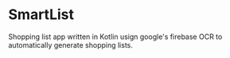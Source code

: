 # SmartList
Shopping list app written in Kotlin usign google's firebase OCR to automatically generate shopping lists.
